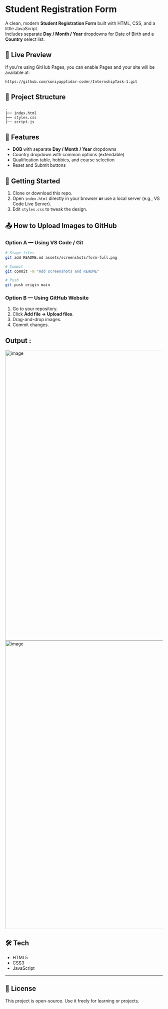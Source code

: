 # Student Registration Form

A clean, modern **Student Registration Form** built with HTML, CSS, and a little JavaScript.  
Includes separate **Day / Month / Year** dropdowns for Date of Birth and a **Country** select list.


## 🔗 Live Preview
If you're using GitHub Pages, you can enable Pages and your site will be available at:
```
https://github.com/soniyapptidar-coder/InternshipTask-1.git
```

## 📁 Project Structure
```
.
├── index.html
├── styles.css
├── script.js
```

## 🧩 Features
- **DOB** with separate **Day / Month / Year** dropdowns
- Country dropdown with common options (extendable)
- Qualification table, hobbies, and course selection
- Reset and Submit buttons


## 🚀 Getting Started
1. Clone or download this repo.
2. Open `index.html` directly in your browser **or** use a local server (e.g., VS Code Live Server).
3. Edit `styles.css` to tweak the design.


## 📤 How to Upload Images to GitHub
### Option A — Using VS Code / Git
```bash
# Stage files
git add README.md assets/screenshots/form-full.png

# Commit
git commit -m "Add screenshots and README"

# Push
git push origin main
```

### Option B — Using GitHub Website
1. Go to your repository.
2. Click **Add file → Upload files**.
3. Drag-and-drop images.
4. Commit changes.

## Output :
<img width="542" height="925" alt="image" src="https://github.com/user-attachments/assets/b7beb4f2-88de-4db2-9a8e-6d8749ea23b6" />
<img width="543" height="919" alt="image" src="https://github.com/user-attachments/assets/20aba44e-a898-4db7-addc-72a1c8fd5ad4" />

## 🛠️ Tech
- HTML5
- CSS3
- JavaScript

---

## 📄 License
This project is open-source. Use it freely for learning or projects.




